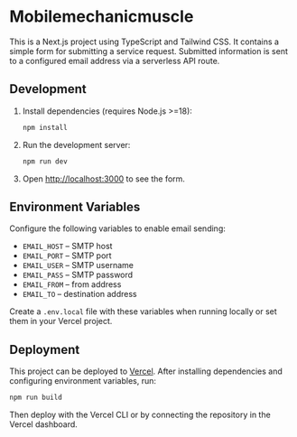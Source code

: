 # Mobilemechanicmuscle

This is a Next.js project using TypeScript and Tailwind CSS. It contains a simple form for submitting a service request. Submitted information is sent to a configured email address via a serverless API route.

## Development

1. Install dependencies (requires Node.js >=18):
   ```bash
   npm install
   ```
2. Run the development server:
   ```bash
   npm run dev
   ```
3. Open [http://localhost:3000](http://localhost:3000) to see the form.

## Environment Variables

Configure the following variables to enable email sending:

- `EMAIL_HOST` – SMTP host
- `EMAIL_PORT` – SMTP port
- `EMAIL_USER` – SMTP username
- `EMAIL_PASS` – SMTP password
- `EMAIL_FROM` – from address
- `EMAIL_TO` – destination address

Create a `.env.local` file with these variables when running locally or set them in your Vercel project.

## Deployment

This project can be deployed to [Vercel](https://vercel.com/). After installing dependencies and configuring environment variables, run:

```bash
npm run build
```

Then deploy with the Vercel CLI or by connecting the repository in the Vercel dashboard.
